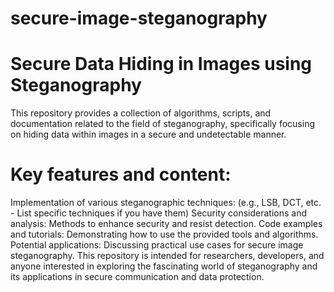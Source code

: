 # secure-image-steganography
# Secure Data Hiding in Images using Steganography
This repository provides a collection of algorithms, scripts, and documentation related to the field of steganography, specifically focusing on hiding data within images in a secure and undetectable manner.
# Key features and content:
Implementation of various steganographic techniques: (e.g., LSB, DCT, etc. - List specific techniques if you have them)
Security considerations and analysis: Methods to enhance security and resist detection.
Code examples and tutorials: Demonstrating how to use the provided tools and algorithms.
Potential applications: Discussing practical use cases for secure image steganography.
This repository is intended for researchers, developers, and anyone interested in exploring the fascinating world of steganography and its applications in secure communication and data protection.
